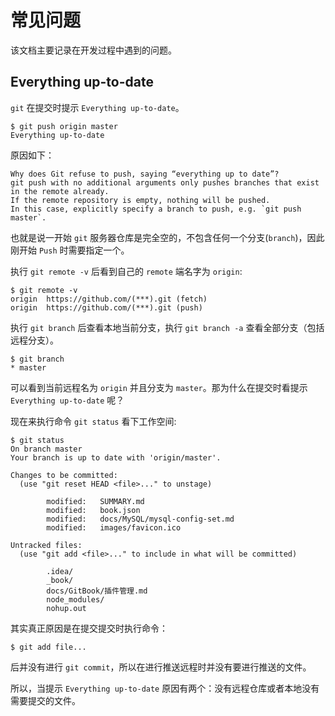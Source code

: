 # 常见问题

该文档主要记录在开发过程中遇到的问题。

## Everything up-to-date

`git` 在提交时提示 `Everything up-to-date`。

```
$ git push origin master
Everything up-to-date
```

原因如下：

```note
Why does Git refuse to push, saying “everything up to date”?
git push with no additional arguments only pushes branches that exist in the remote already. 
If the remote repository is empty, nothing will be pushed. 
In this case, explicitly specify a branch to push, e.g. `git push master`.
```

也就是说一开始 `git` 服务器仓库是完全空的，不包含任何一个分支(`branch`)，因此刚开始 `Push` 时需要指定一个。

执行 `git remote -v` 后看到自己的 `remote` 端名字为 `origin`:

```
$ git remote -v
origin  https://github.com/(***).git (fetch)
origin  https://github.com/(***).git (push)
```

执行 `git branch` 后查看本地当前分支，执行 `git branch -a` 查看全部分支（包括远程分支）。

```
$ git branch
* master
```

可以看到当前远程名为 `origin` 并且分支为 `master`。那为什么在提交时看提示 `Everything up-to-date` 呢？

现在来执行命令 `git status` 看下工作空间:

```
$ git status
On branch master
Your branch is up to date with 'origin/master'.

Changes to be committed:
  (use "git reset HEAD <file>..." to unstage)

        modified:   SUMMARY.md
        modified:   book.json
        modified:   docs/MySQL/mysql-config-set.md
        modified:   images/favicon.ico

Untracked files:
  (use "git add <file>..." to include in what will be committed)

        .idea/
        _book/
        docs/GitBook/插件管理.md
        node_modules/
        nohup.out
```

其实真正原因是在提交提交时执行命令：

```
$ git add file...
```

后并没有进行 `git commit`，所以在进行推送远程时并没有要进行推送的文件。

所以，当提示 `Everything up-to-date` 原因有两个：没有远程仓库或者本地没有需要提交的文件。